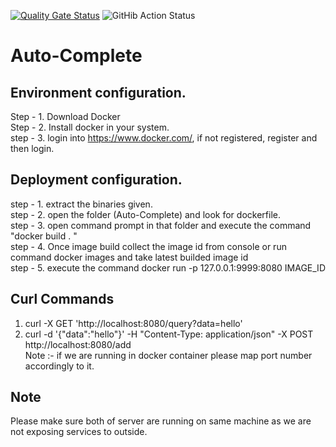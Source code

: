 [![Quality Gate Status](https://sonarcloud.io/api/project_badges/measure?project=KJS1124_Auto-Complete&metric=alert_status)](https://sonarcloud.io/summary/new_code?id=KJS1124_Auto-Complete) ![GitHib Action Status](https://github.com/kjs1124/Auto-Complete/actions/workflows/WebServerTest.yml/badge.svg)

# Auto-Complete

## Environment configuration.

Step - 1. Download Docker<br />
Step - 2. Install docker in your system.<br />
step - 3. login into https://www.docker.com/, if not registered, register and then login.<br />

## Deployment configuration.
step - 1. extract the binaries given.<br />
step - 2. open the folder (Auto-Complete) and look for dockerfile.<br />
step - 3. open command prompt in that folder and execute the command "docker build . "<br />
step - 4. Once image build collect the image id from console or run command docker images and take latest builded image id<br />
step - 5. execute the command docker run -p 127.0.0.1:9999:8080 IMAGE_ID<br />

## Curl Commands
1. curl -X GET 'http://localhost:8080/query?data=hello'<br />
2. curl -d '{"data":"hello"}' -H "Content-Type: application/json" -X POST http://localhost:8080/add<br />
Note :- if we are running in docker container please map port number accordingly to it.<br />

## Note
Please make sure both of server are running on same machine as we are not exposing services to outside.<br />
